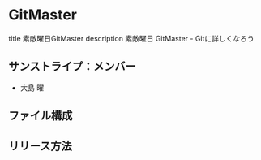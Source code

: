 # GitMaster
title 素敵曜日GitMaster
description 素敵曜日 GitMaster - Gitに詳しくなろう

## サンストライプ：メンバー
* 大島 曜

## ファイル構成

## リリース方法
